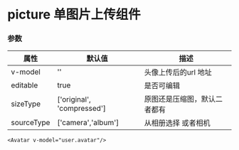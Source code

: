 # picture 单图片上传组件


### 参数
|属性|默认值|描述
|---|---|---|
|v-model|''| 头像上传后的url 地址
|editable|true|是否可编辑
|sizeType|['original', 'compressed']|原图还是压缩图，默认二者都有
|sourceType|['camera','album'] |从相册选择 或者相机

```vue
<Avatar v-model="user.avatar"/>
```